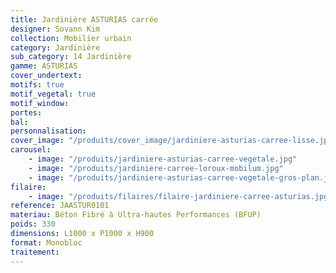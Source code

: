 ```yaml
---
title: Jardinière ASTURIAS carrée
designer: Sovann Kim
collection: Mobilier urbain
category: Jardinière
sub_category: 14 Jardinière
gamme: ASTURIAS
cover_undertext:
motifs: true
motif_vegetal: true
motif_window:
portes:
bal:
personnalisation:
cover_image: "/produits/cover_image/jardiniere-asturias-carree-lisse.jpg"
carousel:
    - image: "/produits/jardiniere-asturias-carree-vegetale.jpg"
    - image: "/produits/jardiniere-carree-loroux-mobilum.jpg"
    - image: "/produits/jardiniere-asturias-carree-vegetale-gros-plan.jpg"
filaire:
    - image: "/produits/filaires/filaire-jardiniere-carree-asturias.jpg"
reference: JAASTUR0101
materiau: Béton Fibré à Ultra-hautes Performances (BFUP)
poids: 330
dimensions: L1000 x P1000 x H900
format: Monobloc
traitement:
---
```

